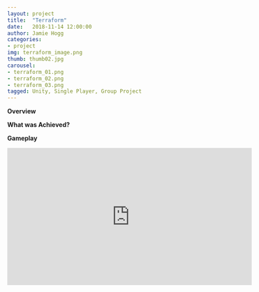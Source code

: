 ```yaml
---
layout: project
title:  "Terraform"
date:   2018-11-14 12:00:00
author: Jamie Hogg
categories:
- project
img: terraform_image.png
thumb: thumb02.jpg
carousel:
- terraform_01.png
- terraform_02.png
- terraform_03.png
tagged: Unity, Single Player, Group Project
---
```

<B>Overview</B><BR>


<B>What was Achieved?</B><BR>


<B>Gameplay</B><BR>
<iframe width="560" height="315" src="https://www.youtube.com/embed/3yHmqLMcRAU" frameborder="0" allow="accelerometer; autoplay; encrypted-media; gyroscope; picture-in-picture" allowfullscreen></iframe>
